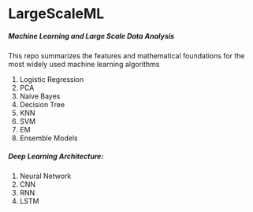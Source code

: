 # LargeScaleML
##### Machine Learning and Large Scale Data Analysis
This repo summarizes the features and mathematical foundations for the most widely used machine learning algorithms 
1. Logistic Regression
2. PCA
3. Naive Bayes
4. Decision Tree
5. KNN
6. SVM
7. EM
8. Ensemble Models
##### Deep Learning Architecture: 
1. Neural Network
2. CNN
3. RNN
4. LSTM
